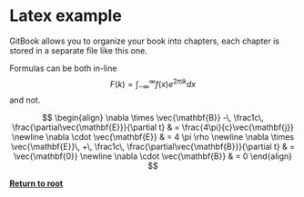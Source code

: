 # Latex example

GitBook allows you to organize your book into chapters, each chapter is stored in a separate file like this one.

Formulas can be both in-line $$F(k) = \int_{-\infty}^{\infty} f(x) e^{2\pi i k} dx$$ and not.


$$
\begin{align}
\nabla \times \vec{\mathbf{B}} -\, \frac1c\, \frac{\partial\vec{\mathbf{E}}}{\partial t} & = \frac{4\pi}{c}\vec{\mathbf{j}} \newline
\nabla \cdot \vec{\mathbf{E}} & = 4 \pi \rho \newline
\nabla \times \vec{\mathbf{E}}\, +\, \frac1c\, \frac{\partial\vec{\mathbf{B}}}{\partial t} & = \vec{\mathbf{0}} \newline
\nabla \cdot \vec{\mathbf{B}} & = 0
\end{align}
$$


[**Return to root**](https://www.gitbook.com/book/kiwi0fruit/ultimate-question/details)

